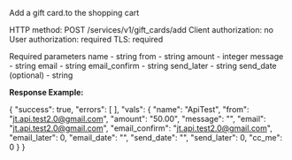 Add a gift card.to the shopping cart

HTTP method: POST /services/v1/gift_cards/add
Client authorization: no
User authorization: required
TLS: required

Required parameters
 name - string 
 from - string 
 amount - integer 
 message  - string 
 email - string 
 email_confirm - string 
 send_later - string 
 send_date (optional) - string 


**Response Example:**

{ "success": true, "errors": [ ], "vals": { "name": "ApiTest", "from": "jt.api.test2.0@gmail.com", "amount": "50.00", "message": "", "email": "jt.api.test2.0@gmail.com", "email_confirm": "jt.api.test2.0@gmail.com", "email_later": 0, "email_date": "", "send_date": "", "send_later": 0, "cc_me": 0 } }
